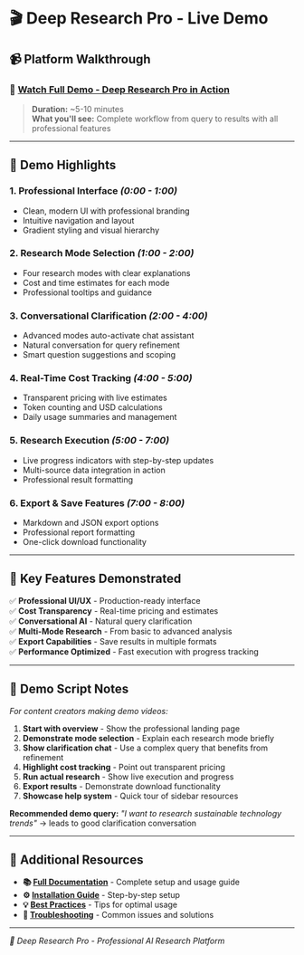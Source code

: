 # 🎬 Deep Research Pro - Live Demo

## 📹 **Platform Walkthrough**

### **🔗 [Watch Full Demo - Deep Research Pro in Action](https://www.loom.com/share/your-video-id)**

> **Duration:** ~5-10 minutes  
> **What you'll see:** Complete workflow from query to results with all professional features

---

## 🎯 **Demo Highlights**

### **1. Professional Interface** *(0:00 - 1:00)*
- Clean, modern UI with professional branding
- Intuitive navigation and layout
- Gradient styling and visual hierarchy

### **2. Research Mode Selection** *(1:00 - 2:00)*  
- Four research modes with clear explanations
- Cost and time estimates for each mode
- Professional tooltips and guidance

### **3. Conversational Clarification** *(2:00 - 4:00)*
- Advanced modes auto-activate chat assistant
- Natural conversation for query refinement
- Smart question suggestions and scoping

### **4. Real-Time Cost Tracking** *(4:00 - 5:00)*
- Transparent pricing with live estimates
- Token counting and USD calculations
- Daily usage summaries and management

### **5. Research Execution** *(5:00 - 7:00)*
- Live progress indicators with step-by-step updates
- Multi-source data integration in action
- Professional result formatting

### **6. Export & Save Features** *(7:00 - 8:00)*
- Markdown and JSON export options
- Professional report formatting
- One-click download functionality

---

## 🚀 **Key Features Demonstrated**

✅ **Professional UI/UX** - Production-ready interface  
✅ **Cost Transparency** - Real-time pricing and estimates  
✅ **Conversational AI** - Natural query clarification  
✅ **Multi-Mode Research** - From basic to advanced analysis  
✅ **Export Capabilities** - Save results in multiple formats  
✅ **Performance Optimized** - Fast execution with progress tracking  

---

## 📝 **Demo Script Notes**

*For content creators making demo videos:*

1. **Start with overview** - Show the professional landing page
2. **Demonstrate mode selection** - Explain each research mode briefly  
3. **Show clarification chat** - Use a complex query that benefits from refinement
4. **Highlight cost tracking** - Point out transparent pricing
5. **Run actual research** - Show live execution and progress
6. **Export results** - Demonstrate download functionality
7. **Showcase help system** - Quick tour of sidebar resources

**Recommended demo query:** *"I want to research sustainable technology trends"* → leads to good clarification conversation

---

## 🔗 **Additional Resources**

- **📚 [Full Documentation](README.md)** - Complete setup and usage guide
- **⚙️ [Installation Guide](README.md#installation)** - Step-by-step setup
- **💡 [Best Practices](README.md#best-practices)** - Tips for optimal usage
- **🐛 [Troubleshooting](README.md#troubleshooting)** - Common issues and solutions

---

*🔬 Deep Research Pro - Professional AI Research Platform*